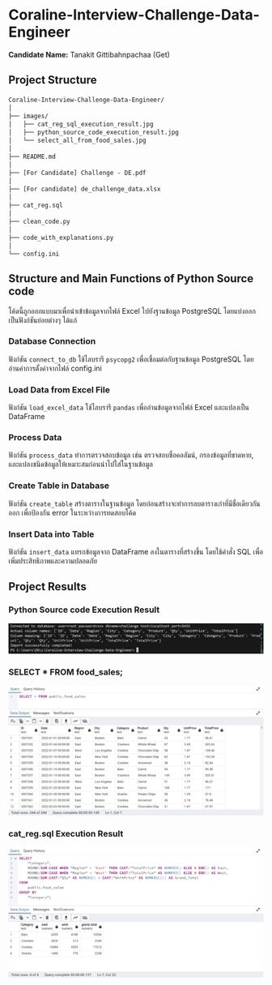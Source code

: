 # Coraline-Interview-Challenge-Data-Engineer

**Candidate Name:** Tanakit Gittibahnpachaa (Get)

## Project Structure
```
Coraline-Interview-Challenge-Data-Engineer/
│
├── images/
│   ├── cat_reg_sql_execution_result.jpg
│   ├── python_source_code_execution_result.jpg
│   └── select_all_from_food_sales.jpg
│
├── README.md
│
├── [For Candidate] Challenge - DE.pdf
│
├── [For candidate] de_challenge_data.xlsx
│
├── cat_reg.sql
│
├── clean_code.py
│
├── code_with_explanations.py
│
└── config.ini
```

## Structure and Main Functions of Python Source code
โค้ดนี้ถูกออกแบบมาเพื่อนำเข้าข้อมูลจากไฟล์ Excel ไปยังฐานข้อมูล PostgreSQL โดยแบ่งออกเป็นฟังก์ชันย่อยต่างๆ ได้แก่
### Database Connection
ฟังก์ชัน ```connect_to_db``` ใช้ไลบรารี ```psycopg2``` เพื่อเชื่อมต่อกับฐานข้อมูล PostgreSQL โดยอ่านค่าการตั้งค่าจากไฟล์ config.ini
### Load Data from Excel File
ฟังก์ชัน ```load_excel_data``` ใช้ไลบรารี ```pandas``` เพื่ออ่านข้อมูลจากไฟล์ Excel และแปลงเป็น DataFrame
### Process Data
ฟังก์ชัน ```process_data``` ทำการตรวจสอบข้อมูล เช่น ตรวจสอบชื่อคอลัมน์, กรองข้อมูลที่ขาดหาย, และแปลงชนิดข้อมูลให้เหมาะสมก่อนนำไปใส่ในฐานข้อมูล
### Create Table in Database
ฟังก์ชัน ```create_table``` สร้างตารางในฐานข้อมูล โดยก่อนสร้างจะทำการลบตารางเก่าที่มีชื่อเดียวกันออก เพื่อป้องกัน error ในระหว่างการทดสอบโค้ด
### Insert Data into Table
ฟังก์ชัน ```insert_data``` แทรกข้อมูลจาก DataFrame ลงในตารางที่สร้างขึ้น โดยใช้คำสั่ง SQL เพื่อเพิ่มประสิทธิภาพและความปลอดภัย

## Project Results
### Python Source code Execution Result
![image](https://github.com/getnkit/Coraline-Interview-Challenge-Data-Engineer/blob/cba1e69c0c3b341bf844c02e8950ca6dec1fbf81/images/python_source_code_execution_result.jpg)
### SELECT * FROM food_sales;
![image](https://github.com/getnkit/Coraline-Interview-Challenge-Data-Engineer/blob/cba1e69c0c3b341bf844c02e8950ca6dec1fbf81/images/select_all_from_food_sales.jpg)
### cat_reg.sql Execution Result
![image](https://github.com/getnkit/Coraline-Interview-Challenge-Data-Engineer/blob/ce652096d12dc66762d93cbc779d0dd2f29493a7/images/cat_reg_sql_execution_result.jpg)




